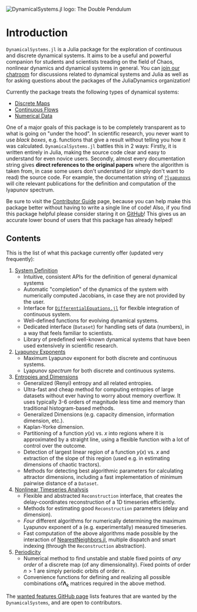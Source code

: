 ![DynamicalSystems.jl logo: The Double Pendulum](https://i.imgur.com/nFQFdB0.gif)

# Introduction
`DynamicalSystems.jl` is a Julia package for the exploration of continuous and discrete dynamical systems. It aims to be a useful and powerful companion for students and scientists treading
on the field of Chaos, nonlinear dynamics and dynamical systems in general. You
can [join our chatroom](https://gitter.im/JuliaDynamics/Lobby) for discussions related
to dynamical systems and Julia as well as for asking questions about the packages of the
JuliaDynamics organization!

Currently the package
treats the following types of dynamical systems:

* [Discrete Maps](system_definition/#discrete-systems)
* [Continuous Flows](system_definition/#continuous-systems)
* [Numerical Data](system_definition/#numerical-data)

One of a major goals of this package is to be completely transparent as to what is
going on "under the hood". In scientific research, you never want to use *black boxes*,
e.g. functions that give a result without telling you how it was calculated. `DynamicalSystems.jl` battles this in 2 ways: Firstly, it is written entirely in Julia,
making the source code clear and easy to understand for even novice users. Secondly,
almost every documentation string gives
**direct references to the original papers** where the algorithm is taken from, in case some users don't understand (or simply don't want to read) the source code. For example,
the documentation string of [`?lyapunovs`](https://datseris.github.io/DynamicalSystems.jl/latest/lyapunovs/#DynamicalSystems.lyapunovs) will cite relevant publications for the definition and computation of the lyapunov spectrum.

Be sure to visit the [Contributor Guide](contributors_guide) page, because you can
help make this package better without having to write a single line of code!
Also, if you find this package helpful please consider staring it on [GitHub](https://github.com/JuliaDynamics/DynamicalSystems.jl)! This gives us an
accurate lower bound of users that this package has already helped!

## Contents
This is the list of what this package currently offer (updated very frequently):

1. [System Definition](system_definition)
    * Intuitive, consistent APIs for the definition of general dynamical systems
    * Automatic "completion" of the dynamics of the system with numerically computed Jacobians, in case they are not provided by the user.
    * Interface for [`DifferentialEquations.jl`](http://docs.juliadiffeq.org/latest/index.html) for flexible integration of continuous system.
    * Well-defined functions for evolving dynamical systems.
    * Dedicated interface (`Dataset`) for handling sets of data (numbers), in a way that feels familiar to scientists.
    * Library of predefined well-known dynamical systems that have been used extensively in scientific research.
3. [Lyapunov Exponents](lyapunovs)
    * Maximum Lyapunov exponent for both discrete and continuous systems.
    * Lyapunov *spectrum* for both discrete and continuous systems.
4. [Entropies and Dimensions](entropies)
    * Generalized (Renyi) entropy and all related entropies.
    * Ultra-fast and cheap method for computing entropies of large datasets without ever having to worry about memory overflow. It uses typically 3-6 orders of magnitude less time and memory than traditional histogram-based methods.
    * Generalized Dimensions (e.g. capacity dimension, information dimension, etc.).
    * Kaplan-Yorke dimension.
    * Partitioning of a function $y(x)$ vs. $x$ into regions where it is approximated by a straight line, using a flexible function with a lot of control over the outcome.
    * Detection of largest linear region of a function $y(x)$ vs. $x$ and extraction of the slope of this region (used e.g. in estimating dimensions of chaotic tractors).
    * Methods for detecting best algorithmic parameters for calculating attractor dimensions, including a fast implementation of minimum pairwise distance of a `Dataset`.
6. [Nonlinear Timeseries Analysis](nlts)
    * Flexible and abstracted `Reconstruction` interface, that creates the delay-coordinates reconstruction of a 1D timeseries efficiently.
    * Methods for estimating good `Reconstruction` parameters (delay and dimension).
    * *Four* different algorithms for numerically determining the maximum Lyapunov exponent of a (e.g. experimentally) measured timeseries.
    * Fast computation of the above algorithms made possible by the interaction of [NearestNeighbors.jl](https://github.com/KristofferC/NearestNeighbors.jl), multiple dispatch and smart indexing (through the `Reconstruction` abstraction).
7. [Periodicity](periodicity)
    * Numerical method to find unstable and stable fixed points of *any order* of a discrete map (of any dimensionality). Fixed points of order $n>1$ are simply periodic orbits of order $n.$
    * Convenience functions for defining and realizing all possible combinations of$\mathbf{\Lambda}_k$ matrices required in the above method.


The [wanted features GitHub page](https://github.com/JuliaDynamics/DynamicalSystems.jl/issues?utf8=%E2%9C%93&q=is%3Aissue%20is%3Aopen%20label%3Awanted_feature) lists features that are wanted by the `DynamicalSystems`, and are open to contributors.
